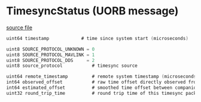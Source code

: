 # TimesyncStatus (UORB message)

[source file](https://github.com/PX4/PX4-Autopilot/blob/main/msg/TimesyncStatus.msg)

```c
uint64 timestamp			# time since system start (microseconds)

uint8 SOURCE_PROTOCOL_UNKNOWN = 0
uint8 SOURCE_PROTOCOL_MAVLINK = 1
uint8 SOURCE_PROTOCOL_DDS     = 2
uint8 source_protocol			# timesync source

uint64 remote_timestamp			# remote system timestamp (microseconds)
int64 observed_offset			# raw time offset directly observed from this timesync packet (microseconds)
int64 estimated_offset			# smoothed time offset between companion system and PX4 (microseconds)
uint32 round_trip_time			# round trip time of this timesync packet (microseconds)

```

